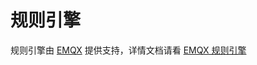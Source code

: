 # 规则引擎

规则引擎由 [EMQX](https://www.emqx.io/zh) 提供支持，详情文档请看 [EMQX 规则引擎](https://docs.emqx.cn/enterprise/v4.3/rule/rule-engine.html)